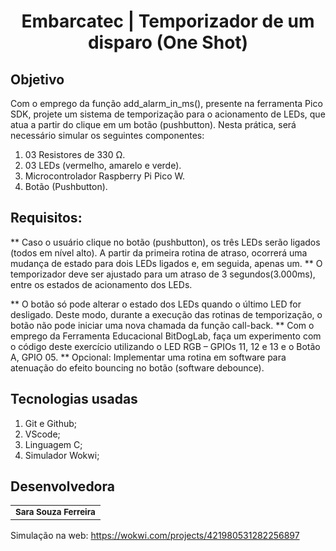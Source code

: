 
<h1 align="center">Embarcatec | Temporizador de um disparo (One Shot)</h1>

## Objetivo

Com o emprego da função add_alarm_in_ms(), presente na ferramenta Pico SDK, projete um sistema de temporização para o acionamento de LEDs, que atua a partir do clique em um botão (pushbutton). Nesta prática, será necessário simular os seguintes componentes: 
1) 03 Resistores de 330 Ω.
2) 03 LEDs (vermelho, amarelo e verde).
3) Microcontrolador Raspberry Pi Pico W. 
4) Botão (Pushbutton).


## Requisitos:

** Caso o usuário clique no botão (pushbutton), os três LEDs serão ligados (todos em nível alto). A partir da primeira rotina de atraso, ocorrerá uma mudança de estado para dois LEDs ligados e, em seguida, apenas um.
** O temporizador deve ser ajustado para um atraso de 3 segundos(3.000ms), entre os estados de acionamento dos LEDs.

** O botão só pode alterar o estado dos LEDs quando o último LED for desligado. Deste modo, durante a execução das rotinas de temporização, o botão não pode iniciar uma nova chamada da função call-back.
** Com o emprego da Ferramenta Educacional BitDogLab, faça um experimento com o código deste exercício utilizando o LED RGB – GPIOs 11, 12 e 13 e o Botão A, GPIO 05.
** Opcional: Implementar uma rotina em software para atenuação do efeito bouncing no botão (software debounce).

## Tecnologias usadas

1. Git e Github;
2. VScode;
3. Linguagem C;
4. Simulador Wokwi;


## Desenvolvedora
 
<table>
  <tr>
    <td align="center"> <sub><b> Sara Souza Ferreira </b></td>
    </tr>
</table>

Simulação na web: https://wokwi.com/projects/421980531282256897
    

   
